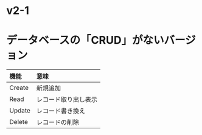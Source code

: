 # v2-1

# データベースの「CRUD」がないバージョン

|機能|意味|
|:--|:--|
|Create|新規追加|
|Read|レコード取り出し表示|
|Update|レコード書き換え|
|Delete|レコードの削除|
